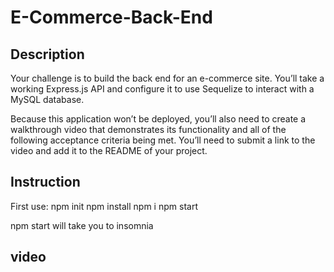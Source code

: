 # E-Commerce-Back-End

## Description

Your challenge is to build the back end for an e-commerce site. You’ll take a working Express.js API and configure it to use Sequelize to interact with a MySQL database.

Because this application won’t be deployed, you’ll also need to create a walkthrough video that demonstrates its functionality and all of the following acceptance criteria being met. You’ll need to submit a link to the video and add it to the README of your project.

## Instruction

First use: 
npm init
npm install
npm i
npm start

npm start will take you to insomnia

## video




